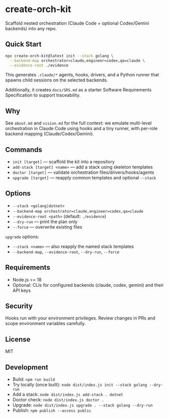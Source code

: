 # create-orch-kit

Scaffold nested orchestration (Claude Code + optional Codex/Gemini backends) into any repo.

## Quick Start

```bash
npx create-orch-kit@latest init --stack golang \
  --backend-map orchestrator=claude,engineer=codex,qa=claude \
  --evidence-root ./evidence
```

This generates `.claude/*` agents, hooks, drivers, and a Python runner that spawns child sessions on the selected backends.

Additionally, it creates `docs/SRS.md` as a starter Software Requirements Specification to support traceability.

## Why

See `about.md` and `vision.md` for the full context: we emulate multi-level orchestration in Claude Code using hooks and a tiny runner, with per-role backend mapping (Claude/Codex/Gemini).

## Commands

- `init [target]` — scaffold the kit into a repository
- `add-stack [target] <name>` — add a stack using skeleton templates
- `doctor [target]` — validate orchestration files/drivers/hooks/agents
- `upgrade [target]` — reapply common templates and optional `--stack`

## Options

- `--stack <golang|dotnet>`
- `--backend-map orchestrator=claude,engineer=codex,qa=claude`
- `--evidence-root <path>` (default: `./evidence`)
- `--dry-run` — print the plan only
- `--force` — overwrite existing files

`upgrade` options:
- `--stack <name>` — also reapply the named stack templates
- `--backend-map`, `--evidence-root`, `--dry-run`, `--force`

## Requirements

- Node.js >= 18
- Optional: CLIs for configured backends (claude, codex, gemini) and their API keys

## Security

Hooks run with your environment privileges. Review changes in PRs and scope environment variables carefully.

## License

MIT

## Development

- Build: `npm run build`
- Try locally (once built): `node dist/index.js init --stack golang --dry-run`
- Add a stack: `node dist/index.js add-stack . dotnet`
- Doctor check: `node dist/index.js doctor .`
- Upgrade: `node dist/index.js upgrade . --stack golang --dry-run`
- Publish: `npm publish --access public`
